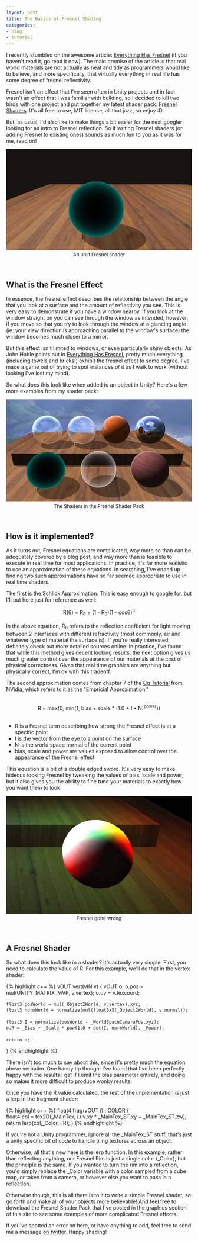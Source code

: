 ```yaml
---
layout: post
title: The Basics of Fresnel Shading
categories: 
- blog
- tutorial
---
```


 I recently stumbled on the awesome article: [Everything Has Fresnel](http://filmicgames.com/archives/557) (if you haven't read it, go read it now). The main premise of the article is that real world materials are not actually as neat and tidy as programmers would like to believe, and more specifically, that virtually everything in real life has some degree of fresnel reflectivity. 

 Fresnel isn't an effect that I've seen often in Unity projects and in fact wasn't an effect that I was familiar with building, so I decided to kill two birds with one project and put together my latest shader pack: [Fresnel Shaders](/all/graphics/2014/02/23/Fresnel-Shaders.html). It's all free to use, MIT license, all that jazz, so enjoy :D
 
 But, as usual, I'd also like to make things a bit easier for the next googler looking for an intro to Fresnel reflection. So if writing Fresnel shaders (or adding Fresnel to existing ones) sounds as much fun to you as it was for me, read on!
 
<div align="center">
	 	
<img src="/images/post&#95;images/2014-02-23/FresnelRim.png" /><br>
<font size="2">An unlit Fresnel shader</font>

</div>
<br>
  
 <h2>What is the Fresnel Effect</h2>


 In essence, the fresnel effect describes the relationship between the angle that you look at a surface and the amount of reflectivity you see. This is very easy to demonstrate if you have a window nearby. If you look at the window straight on you can see through the window as intended, however, if you move so that you try to look through the window at a glancing angle (ie: your view direction is approaching parallel to the window's surface) the window becomes much closer to a mirror.
 
 But this effect isn't limited to windows, or even particularly shiny objects. As John Hable points out in [Everything Has Fresnel](http://filmicgames.com/archives/557), pretty much everything (including towels and bricks!) exhibit the fresnel effect to some degree. I've made a game out of trying to spot instances of it as I walk to work (without looking I've lost my mind). 
 
 So what does this look like when added to an object in Unity? Here's a few more examples from my shader pack: 
 
 <div align="center">
	 	
 <img src="/images/post&#95;images/2014-02-23/AllFresnel.png" /><br>
 <font size="2">The Shaders in the Fresnel Shader Pack</font>

 </div> 
 <br>
 
 <h2>How is it implemented?</h2>

 As it turns out, Fresnel equations are complicated, way more so than can be adequately covered by a blog post, and way more than is feasible to execute in real time for most applications. In practice, it's far more realistic to use an approximation of these equations. In searching, I've ended up finding two such approximations have so far seemed appropriate to use in real time shaders. 
 
 The first is the Schlick Approximation. This is easy enough to google for, but I'll put here just for reference as well: 
 
<div align="center">
 R(&theta;) = R<sub>0</sub> + (1 - R<sub>0</sub>)(1 - cos&theta;)<sup>5</sup>
</div>
<br>
 In the above equation, R<sub>0</sub> refers to the reflection coefficient for light moving between 2 interfaces with different refractivity (most commonly, air and whatever type of material the surface is). If you're really interested, definitely check out more detailed sources online. In practice, I've found that while this method gives decent looking results, the next option gives us much greater control over the appearance of our materials at the cost of physical correctness. Given that real time graphics are anything but physically correct, I'm ok with this tradeoff. 
 
 The second approximation comes from chapter 7 of the [Cg Tutorial](http://http.developer.nvidia.com/CgTutorial/cg&#95;tutorial&#95;chapter07.html) from NVidia, which refers to it as the "Empricial Approximation."  
 <br>

<div align="center"> 
 R = max(0, min(1, bias + scale * (1.0 + I &#8226; N)<sup>power</sup>))
</div>
<br>
<ul>
<li>R is a Fresnel term describing how strong the Fresnel effect is at a specific point</li>
<li>I is the vector from the eye to a point on the surface</li>
<li>N is the world space normal of the current point</li>
<li>bias, scale and power are values exposed to allow control over the appearance of the Fresnel effect</li>
</ul>

This equation is a bit of a double edged sword. It's very easy to make hideous looking Fresnel by tweaking the values of bias, scale and power, but it also gives you the ability to fine tune your materials to exactly how you want them to look. 

<div align="center">
	 	
<img src="/images/post&#95;images/2014-02-23/UglyFresnel.png" /><br>
<font size="2">Fresnel gone wrong</font>

</div>
<br>

<h2>A Fresnel Shader</h2>


So what does this look like in a shader? It's actually very simple. First, you need to calculate the value of R. For this example, we'll do that in the vertex shader:

{% highlight c++ %}
vOUT vert(vIN v)
{
	vOUT o;
	o.pos = mul(UNITY_MATRIX_MVP, v.vertex);
	o.uv = v.texcoord;

	float3 posWorld = mul(_Object2World, v.vertex).xyz;
	float3 normWorld = normalize(mul(float3x3(_Object2World), v.normal));

	float3 I = normalize(posWorld - _WorldSpaceCameraPos.xyz);
	o.R = _Bias + _Scale * pow(1.0 + dot(I, normWorld), _Power);

	return o;
}
{% endhighlight %}


There isn't too much to say about this, since it's pretty much the equation above verbatim. One handy tip though: I've found that I've been perfectly happy with the results I get if I omit the bias parameter entirely, and doing so makes it more difficult to produce wonky results. 

Once you have the R value calculated, the rest of the implementation is just a lerp in the fragment shader: 

{% highlight c++ %}
float4 frag(vOUT i) :  COLOR
{  
	float4 col = tex2D(_MainTex, i.uv.xy * _MainTex_ST.xy + _MainTex_ST.zw);
	return lerp(col,_Color, i.R);
}
{% endhighlight %}


If you're not a Unity programmer, ignore all the &#95;MainTex&#95;ST stuff, that's just a unity specific bit of code to handle tiling textures across an object. 

Otherwise, all that's new here is the lerp function. In this example, rather than reflecting anything, our Fresnel Rim is just a single color (&#95;Color), but the principle is the same. If you wanted to turn the rim into a reflection, you'd simply replace the &#95;Color variable with a color sampled from a cube map, or taken from a camera, or however else you want to pass in a reflection. 

Otherwise though, this is all there is to it to write a simple Fresnel shader, so go forth and make all of your objects more believable! And feel free to download the Fresnel Shader Pack that I've posted in the graphics section of this site to see some examples of more complicated Fresnel effects.

If you've spotted an error on here, or have anything to add, feel free to send me a message [on twitter](http://twitter.com/khalladay). Happy shading!